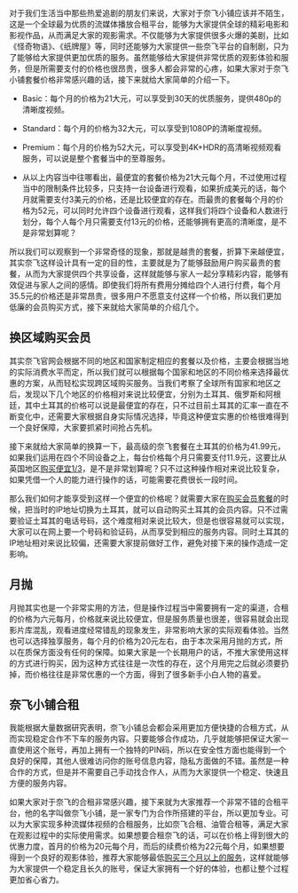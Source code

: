 对于我们生活当中那些热爱追剧的朋友们来说，大家对于奈飞小铺应该并不陌生，这是一个全球最为优质的流媒体播放合租平台，能够为大家提供全球的精彩电影和影视作品，从而满足大家的观影需求。不仅能够为大家提供很多火爆的美剧，比如《怪奇物语》、《纸牌屋》等，同时还能够为大家提供一些奈飞平台的自制剧，只为了能够给大家提供更加优质的服务。虽然能够给大家提供非常优质的观影体验和服务，但是所需要支付的价格也很昂贵，很多人都会非常的心疼，如果大家对于奈飞小铺套餐价格非常感兴趣的话，接下来就给大家简单的介绍一下。

- Basic：每个月的价格为21大元，可以享受到30天的优质服务，提供480p的清晰度视频。
    
- Standard：每个月的价格为32大元，可以享受到1080P的清晰度视频。
    
- Premium：每个月的价格为52大元，可以享受到4K+HDR的高清晰视频观看服务，可以说是整个套餐当中的至尊服务。
- 从以上内容当中往哪看出，最便宜的套餐价格为21大元每个月，不过使用过程当中的限制条件比较多，只支持一台设备进行观看，如果折成美元的话，每个月就需要支付3美元的价格，还是比较便宜的存在。而最贵的套餐每个月的价格为52元，可以同时允许四个设备进行观看，这样我们将四个设备和人数进行划分，每个人每个月只需要支付13元的价格，还能够拥有更高的清晰度，是不是非常划算呢？

所以我们可以观察到一个非常奇怪的现象，那就是越贵的套餐，折算下来越便宜，其实奈飞这样设计具有一定的目的性，主要就是为了能够鼓励用户购买最贵的套餐，从而为大家提供四个共享设备，这样就能够与家人一起分享精彩内容，能够有效促进与家人之间的感情。即使我们将所有费用分摊给四个人进行付费，每个月35.5元的价格还是非常昂贵，很多用户不愿意支付这样一个价格，所以我们更加低廉的会员购买方式，接下来就给大家简单的介绍几个。

## 换区域购买会员

其实奈飞官网会根据不同的地区和国家制定相应的套餐以及价格，主要会根据当地的实际消费水平而定，所以我们就可以根据每个国家和地区的不同价格来选择最优惠的方案，从而轻松实现跨区域购买服务。当我们考察了全球所有国家和地区之后，发现以下几个地区的价格相对来说比较便宜，分别为土耳其、俄罗斯和阿根廷，其中土耳其的价格可以说是最便宜的存在，只不过目前土耳其的汇率一直在不断变化中，还需要大家根据自身实际情况选择，毕竟这种便宜实惠的价格很难得到一个良好保障，大家要抓紧时间抢占先机。

接下来就给大家简单的换算一下，最高级的奈飞套餐在土耳其的价格为41.99元，如果我们运用在四个不同设备之上，每台价格每个月只需要支付11.9元，这要比从英国地区[购买便宜1/3](https://netflix101.com/shared-netflix-account/)，是不是非常划算呢？只不过这种操作相对来说比较复杂，如果凭借一个人的能力进行操作的话，可能需要花费很长一段时间。

那么我们如何才能享受到这样一个便宜的价格呢？就需要大家在[购买会员套餐](https://netflix101.com/shared-netflix-account/)的时候，把当时的IP地址切换为土耳其，就可以自动购买土耳其的会员内容。只不过需要验证土耳其的电话号码，这个难度相对来说比较大，但是也很容易就可以实现，大家可以在网上要一个号码和验证码，从而享受到相应的服务内容。同时土耳其的IP地址相对来说比较偏，还需要大家提前做好工作，避免对接下来的操作造成一定影响。

## 月抛

月抛其实也是一个非常实用的方法，但是操作过程当中需要拥有一定的渠道，合租的价格为六元每月，价格就来说比较便宜，但是服务质量也很差，很容易就会出现影片库混乱，观看进度经常错乱的现象发生，非常影响大家的实际观看体验。当然也可以选择独享服务，每个月的价格为20元左右，由于本次采用月抛的方式，所以在质保方面没有任何的保障。如果大家是一个长期用户的话，不推大家使用这样的方式进行购买，因为这种方式往往是一次性的存在，这个月用完之后就必须要扔掉，而价格往往是非常优惠的一个方面，得到了很多新手小白人物的喜爱。

## 奈飞小铺合租

我能根据大量数据研究表明，奈飞小铺总会都会采用更加方便快捷的合租方式，从而实现稳定合作不下车的服务内容。只要能够合作成功，几乎就能够把保证大家一直使用这个账号，再加上拥有一个独特的PIN码，所以在安全性方面也能得到一个良好的保障，其他人很难访问你的账号信息内容，隐私方面做的不错。虽然是一种合作的方式，但是并不需要自己手动找合作人，从而为大家提供一个稳定、快速且方便的服务内容。

如果大家对于奈飞的合租非常感兴趣，接下来就为大家推荐一个非常不错的合租平台，他的名字叫做奈飞小铺，是一家专门为合作所搭建的平台，所以更加专业。可以为大家实现多种流媒体视频的合租服务，比如奈飞合租、油管合租等，满足大家在观影过程中的实际使用需求。如果想要合租奈飞的话，可以在价格上得到很大的优惠力度，首月的价格为20元每个月，而后的续费价格为22元每个月，如果想要得到一个良好的观影体验，推荐大家能够最低[购买三个月以上的服务](https://netflix101.com/shared-netflix-account/)，这样就能够为大家提供一个稳定且长久的账号，保证大家拥有一个好的体验，也都让整个过程更加省心省力。
